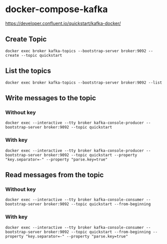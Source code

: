 # docker-compose-kafka
https://developer.confluent.io/quickstart/kafka-docker/
## Create Topic
```
docker exec broker kafka-topics --bootstrap-server broker:9092 --create --topic quickstart
```
## List the topics
```
docker exec broker kafka-topics --bootstrap-server broker:9092 --list
```
## Write messages to the topic
### Without key
```
docker exec --interactive --tty broker kafka-console-producer --bootstrap-server broker:9092 --topic quickstart
```
### With key
```
docker exec --interactive --tty broker kafka-console-producer --bootstrap-server broker:9092 --topic quickstart --property "key.separator=-" --property "parse.key=true"
```
## Read messages from the topic
### Without key
```
docker exec --interactive --tty broker kafka-console-consumer --bootstrap-server broker:9092 --topic quickstart --from-beginning
```
### With key
```
docker exec --interactive --tty broker kafka-console-consumer --bootstrap-server broker:9092 --topic quickstart --from-beginning --property "key.separator=-" --property "parse.key=true"
```
